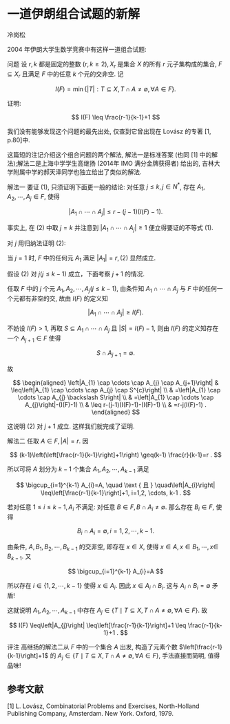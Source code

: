 # 一道伊朗组合试题的新解 

冷岗松

2004 年伊朗大学生数学竞赛中有这样一道组合试题:

问题 设 $r, k$ 都是固定的整数 $(r, k \geq 2), X_{r}$ 是集合 $X$ 的所有 $r$ 元子集构成的集合, $F \subseteq X_{r}$ 且满足 $F$ 中的任意 $k$ 个元的交非空. 记

$$
I(F)=\min \{|T|: T \subseteq X, T \cap A \neq \emptyset, \forall A \in F\} .
$$

证明:

$$
I(F) \leq \frac{r-1}{k-1}+1
$$

我们没有能够发现这个问题的最先出处, 仅查到它曾出现在 Lovász 的专著 $[1, \mathrm{p} .80]$中.

这篇短的注记介绍这个组合问题的两个解法, 解法一是标准答案 (也同 [1] 中的解法);解法二是上海中学学生高继扬 (2014年 IMO 满分金牌获得者) 给出的, 吉林大学附属中学的郝天泽同学也独立给出了类似的解法.

解法一 要证 (1), 只须证明下面更一般的结论: 对任意 $j \leq k, j \in N^{*}$, 存在 $A_{1}, A_{2}, \cdots, A_{j} \in F$, 使得

$$
\left|A_{1} \cap \cdots \cap A_{j}\right| \leq r-(j-1)(I(F)-1) .
$$

事实上, 在 (2) 中取 $j=k$ 并注意到 $\left|A_{1} \cap \cdots \cap A_{j}\right| \geq 1$ 便立得要证的不等式 (1).

对 $j$ 用归纳法证明 (2):

当 $j=1$ 时, $F$ 中的任何元 $A_{1}$ 满足 $\left|A_{1}\right|=r,(2)$ 显然成立.

假设 (2) 对 $j(j \leq k-1)$ 成立，下面考察 $j+1$ 的情况.

任取 $F$ 中的 $j$ 个元 $A_{1}, A_{2}, \cdots, A_{j}(j \leq k-1)$, 由条件知 $A_{1} \cap \cdots \cap A_{j}$ 与 $F$ 中的任何一个元都有非空的交, 故由 $I(F)$ 的定义知

$$
\left|A_{1} \cap \cdots \cap A_{j}\right| \geq I(F) .
$$

不妨设 $I(F)>1$, 再取 $S \subseteq A_{1} \cap \cdots \cap A_{j}$ 且 $|S|=I(F)-1$, 则由 $I(F)$ 的定义知存在一个 $A_{j+1} \in F$ 使得

$$
S \cap A_{j+1}=\emptyset .
$$

故

$$
\begin{aligned}
\left|A_{1} \cap \cdots \cap A_{j} \cap A_{j+1}\right| & \leq\left|A_{1} \cap \cdots \cap A_{j} \cap S^{c}\right| \\
& =\left|A_{1} \cap \cdots \cap A_{j} \backslash S\right| \\
& =\left|A_{1} \cap \cdots \cap A_{j}\right|-(I(F)-1) \\
& \leq r-(j-1)(I(F)-1)-(I(F)-1) \\
& =r-j(I(F)-1) .
\end{aligned}
$$

这说明 (2) 对 $j+1$ 成立. 这样我们就完成了证明.

解法二 任取 $A \in F,|A|=r$. 因

$$
(k-1)\left(\left[\frac{r-1}{k-1}\right]+1\right) \geq(k-1) \frac{r}{k-1}=r .
$$

所以可将 $A$ 划分为 $k-1$ 个集合 $A_{1}, A_{2}, \cdots, A_{k-1}$ 满足

$$
\bigcup_{i=1}^{k-1} A_{i}=A, \quad \text { 且 } \quad\left|A_{i}\right| \leq\left[\frac{r-1}{k-1}\right]+1, i=1,2, \cdots, k-1 .
$$

若对任意 $1 \leq i \leq k-1, A_{i}$ 不满足: 对任意 $B \in F, B \cap A_{i} \neq \emptyset$. 那么存在 $B_{i} \in F$, 使得

$$
B_{i} \cap A_{i}=\emptyset, i=1,2, \cdots, k-1 .
$$

由条件, $A, B_{1}, B_{2}, \cdots, B_{k-1}$ 的交非空, 即存在 $x \in X$, 使得 $x \in A, x \in B_{1}, \cdots, x \in$ $B_{k-1}$. 又

$$
\bigcup_{i=1}^{k-1} A_{i}=A
$$

所以存在 $i \in\{1,2, \cdots, k-1\}$ 使得 $x \in A_{i}$. 因此 $x \in A_{i} \cap B_{i}$. 这与 $A_{i} \cap B_{i}=\emptyset$ 矛盾!

这就说明 $A_{1}, A_{2}, \cdots, A_{k-1}$ 中存在 $A_{j} \in\{T \mid T \subseteq X, T \cap A \neq \emptyset, \forall A \in F\}$. 故

$$
I(F) \leq\left|A_{j}\right| \leq\left[\frac{r-1}{k-1}\right]+1 \leq \frac{r-1}{k-1}+1 .
$$

评注 高继扬的解法二从 $F$ 中的一个集合 $A$ 出发, 构造了元素个数 $\left[\frac{r-1}{k-1}\right]+1$ 的 $A_{j} \in\{T \mid T \subseteq X, T \cap A \neq \emptyset, \forall A \in F\}$, 手法直接而简明, 值得品味!

## 参考文献

[1] L. Lovász, Combinatorial Problems and Exercises, North-Holland Publishing Company, Amsterdam. New York. Oxford, 1979.

